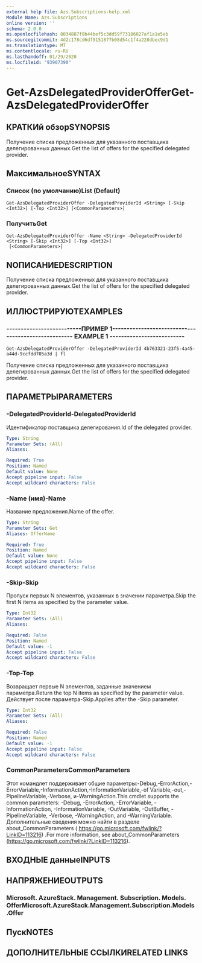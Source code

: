 ```yaml
---
external help file: Azs.Subscriptions-help.xml
Module Name: Azs.Subscriptions
online version: ''
schema: 2.0.0
ms.openlocfilehash: 8034887f8b44bef5c3dd59f73186027af1a1e5eb
ms.sourcegitcommit: 4d2c178cd6df9151877b08d54c1f4a228dbec9d1
ms.translationtype: MT
ms.contentlocale: ru-RU
ms.lasthandoff: 01/29/2020
ms.locfileid: "93907390"
---
```

# <span data-ttu-id="494fe-101">Get-AzsDelegatedProviderOffer</span><span class="sxs-lookup"><span data-stu-id="494fe-101">Get-AzsDelegatedProviderOffer</span></span>

## <span data-ttu-id="494fe-102">КРАТКИй обзор</span><span class="sxs-lookup"><span data-stu-id="494fe-102">SYNOPSIS</span></span>
<span data-ttu-id="494fe-103">Получение списка предложенных для указанного поставщика делегированных данных.</span><span class="sxs-lookup"><span data-stu-id="494fe-103">Get the list of offers for the specified delegated provider.</span></span>

## <span data-ttu-id="494fe-104">Максимальное</span><span class="sxs-lookup"><span data-stu-id="494fe-104">SYNTAX</span></span>

### <span data-ttu-id="494fe-105">Список (по умолчанию)</span><span class="sxs-lookup"><span data-stu-id="494fe-105">List (Default)</span></span>
```
Get-AzsDelegatedProviderOffer -DelegatedProviderId <String> [-Skip <Int32>] [-Top <Int32>] [<CommonParameters>]
```

### <span data-ttu-id="494fe-106">Получить</span><span class="sxs-lookup"><span data-stu-id="494fe-106">Get</span></span>
```
Get-AzsDelegatedProviderOffer -Name <String> -DelegatedProviderId <String> [-Skip <Int32>] [-Top <Int32>]
 [<CommonParameters>]
```

## <span data-ttu-id="494fe-107">NОПИСАНИЕ</span><span class="sxs-lookup"><span data-stu-id="494fe-107">DESCRIPTION</span></span>
<span data-ttu-id="494fe-108">Получение списка предложенных для указанного поставщика делегированных данных.</span><span class="sxs-lookup"><span data-stu-id="494fe-108">Get the list of offers for the specified delegated provider.</span></span>

## <span data-ttu-id="494fe-109">ИЛЛЮСТРИРУЮТ</span><span class="sxs-lookup"><span data-stu-id="494fe-109">EXAMPLES</span></span>

### <span data-ttu-id="494fe-110">--------------------------ПРИМЕР 1--------------------------</span><span class="sxs-lookup"><span data-stu-id="494fe-110">-------------------------- EXAMPLE 1 --------------------------</span></span>
```
Get-AzsDelegatedProviderOffer -DelegatedProviderId 4b763321-23f5-4a45-a44d-9ccfdd705a3d | fl
```

<span data-ttu-id="494fe-111">Получение списка предложенных для указанного поставщика делегированных данных.</span><span class="sxs-lookup"><span data-stu-id="494fe-111">Get the list of offers for the specified delegated provider.</span></span>

## <span data-ttu-id="494fe-112">ПАРАМЕТРЫ</span><span class="sxs-lookup"><span data-stu-id="494fe-112">PARAMETERS</span></span>

### <span data-ttu-id="494fe-113">-DelegatedProviderId</span><span class="sxs-lookup"><span data-stu-id="494fe-113">-DelegatedProviderId</span></span>
<span data-ttu-id="494fe-114">Идентификатор поставщика делегирования.</span><span class="sxs-lookup"><span data-stu-id="494fe-114">Id of the delegated provider.</span></span>

```yaml
Type: String
Parameter Sets: (All)
Aliases: 

Required: True
Position: Named
Default value: None
Accept pipeline input: False
Accept wildcard characters: False
```

### <span data-ttu-id="494fe-115">-Name (имя)</span><span class="sxs-lookup"><span data-stu-id="494fe-115">-Name</span></span>
<span data-ttu-id="494fe-116">Название предложения.</span><span class="sxs-lookup"><span data-stu-id="494fe-116">Name of the offer.</span></span>

```yaml
Type: String
Parameter Sets: Get
Aliases: OfferName

Required: True
Position: Named
Default value: None
Accept pipeline input: False
Accept wildcard characters: False
```

### <span data-ttu-id="494fe-117">-Skip</span><span class="sxs-lookup"><span data-stu-id="494fe-117">-Skip</span></span>
<span data-ttu-id="494fe-118">Пропуск первых N элементов, указанных в значении параметра.</span><span class="sxs-lookup"><span data-stu-id="494fe-118">Skip the first N items as specified by the parameter value.</span></span>

```yaml
Type: Int32
Parameter Sets: (All)
Aliases: 

Required: False
Position: Named
Default value: -1
Accept pipeline input: False
Accept wildcard characters: False
```

### <span data-ttu-id="494fe-119">-Top</span><span class="sxs-lookup"><span data-stu-id="494fe-119">-Top</span></span>
<span data-ttu-id="494fe-120">Возвращает первые N элементов, заданные значением параметра.</span><span class="sxs-lookup"><span data-stu-id="494fe-120">Return the top N items as specified by the parameter value.</span></span>
<span data-ttu-id="494fe-121">Действует после параметра-Skip.</span><span class="sxs-lookup"><span data-stu-id="494fe-121">Applies after the -Skip parameter.</span></span>

```yaml
Type: Int32
Parameter Sets: (All)
Aliases: 

Required: False
Position: Named
Default value: -1
Accept pipeline input: False
Accept wildcard characters: False
```

### <span data-ttu-id="494fe-122">CommonParameters</span><span class="sxs-lookup"><span data-stu-id="494fe-122">CommonParameters</span></span>
<span data-ttu-id="494fe-123">Этот командлет поддерживает общие параметры:-Debug,-ErrorAction,-ErrorVariable,-InformationAction,-InformationVariable,-of Variable,-out,-PipelineVariable,-Verbose, и-WarningAction.</span><span class="sxs-lookup"><span data-stu-id="494fe-123">This cmdlet supports the common parameters: -Debug, -ErrorAction, -ErrorVariable, -InformationAction, -InformationVariable, -OutVariable, -OutBuffer, -PipelineVariable, -Verbose, -WarningAction, and -WarningVariable.</span></span> <span data-ttu-id="494fe-124">Дополнительные сведения можно найти в разделе about_CommonParameters ( https://go.microsoft.com/fwlink/?LinkID=113216) .</span><span class="sxs-lookup"><span data-stu-id="494fe-124">For more information, see about_CommonParameters (https://go.microsoft.com/fwlink/?LinkID=113216).</span></span>

## <span data-ttu-id="494fe-125">ВХОДНЫЕ данные</span><span class="sxs-lookup"><span data-stu-id="494fe-125">INPUTS</span></span>

## <span data-ttu-id="494fe-126">НАПРЯЖЕНИЕ</span><span class="sxs-lookup"><span data-stu-id="494fe-126">OUTPUTS</span></span>

### <span data-ttu-id="494fe-127">Microsoft. AzureStack. Management. Subscription. Models. Offer</span><span class="sxs-lookup"><span data-stu-id="494fe-127">Microsoft.AzureStack.Management.Subscription.Models.Offer</span></span>

## <span data-ttu-id="494fe-128">Пуск</span><span class="sxs-lookup"><span data-stu-id="494fe-128">NOTES</span></span>

## <span data-ttu-id="494fe-129">ДОПОЛНИТЕЛЬНЫЕ ССЫЛКИ</span><span class="sxs-lookup"><span data-stu-id="494fe-129">RELATED LINKS</span></span>

